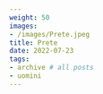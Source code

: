 ```yaml
---
weight: 50
images:
- /images/Prete.jpeg
title: Prete
date: 2022-07-23
tags:
- archive # all posts
- uomini
---
```


